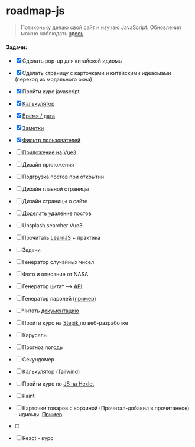 # roadmap-js

> Потихоньку делаю свой сайт и изучаю JavaScript. Обновления можно наблюдать [здесь](https://codynomicon.github.io/roadmap-js/).

#### Задачи:

* [X]  Сделать pop-up для китайской идиомы
* [X]  Сделать страницу с карточками и китайскими идеаомами (переход из модального окна)
* [X]  Пройти курс javascript

  * [X]  [Калькулятор](https://codynomicon.github.io/roadmap-js/projects/calculator/index.html)
  * [X]  [Время / дата](https://codynomicon.github.io/roadmap-js/projects/datetime/index.html)
  * [X]  [Заметки](https://codynomicon.github.io/roadmap-js/projects/arrays/index.html)
  * [X]  [Фильтр пользователей](https://codynomicon.github.io/roadmap-js/projects/server/index.html)
* [ ]  [Приложение на Vue3](applications/edu/)

  * [ ]  Дизайн приложения
  * [ ]  Подгрузка постов при открытии
  * [ ]  Дизайн главной страницы
  * [ ]  Дизайн страницы о сайте
  * [ ]  Доделать удаление постов
* [ ]  Unsplash searcher Vue3
* [ ]  Прочитать [LearnJS](https://learn.javascript.ru/) + практика

  * [ ]  Задачи
  * [ ]  Генератор случайных чисел
  * [ ]  Фото и описание от NASA
  * [ ]  Генератор цитат --> [API](https://forismatic.com/ru/api/)
  * [ ]  Генератор паролей ([пример](https://codepen.io/FlorinPop17/full/BaBePej))
* [ ]  Читать [документацию](https://learn.javascript.ru/)
* [ ]  Пройти курс на [Stepik ](https://stepik.org/course/38218/promo) по веб-разработке

  * [ ]  Карусель
  * [ ]  Прогноз погоды
  * [ ]  Секундомер
  * [ ]  Калькулятор (Tailwind)
* [ ]  Пройти курс по [JS на Hexlet](https://ru.hexlet.io/courses/js-basics)

  * [ ]  Paint
  * [ ]  Карточки товаров с корзиной (Прочитал-добавил в прочитанное) - идиомы. [Пример](https://codepen.io/RSH87/pen/RagqEv)
  * [ ]
* [ ]  React - курс
